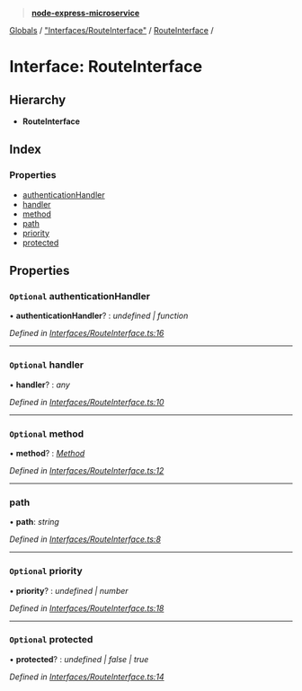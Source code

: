 > **[node-express-microservice](../README.md)**

[Globals](../globals.md) / ["Interfaces/RouteInterface"](../modules/_interfaces_routeinterface_.md) / [RouteInterface](_interfaces_routeinterface_.routeinterface.md) /

# Interface: RouteInterface

## Hierarchy

* **RouteInterface**

## Index

### Properties

* [authenticationHandler](_interfaces_routeinterface_.routeinterface.md#optional-authenticationhandler)
* [handler](_interfaces_routeinterface_.routeinterface.md#optional-handler)
* [method](_interfaces_routeinterface_.routeinterface.md#optional-method)
* [path](_interfaces_routeinterface_.routeinterface.md#path)
* [priority](_interfaces_routeinterface_.routeinterface.md#optional-priority)
* [protected](_interfaces_routeinterface_.routeinterface.md#optional-protected)

## Properties

### `Optional` authenticationHandler

• **authenticationHandler**? : *undefined | function*

*Defined in [Interfaces/RouteInterface.ts:16](https://github.com/lukebellamy053/express-microservice/blob/3c4f8e9/src/Interfaces/RouteInterface.ts#L16)*

___

### `Optional` handler

• **handler**? : *any*

*Defined in [Interfaces/RouteInterface.ts:10](https://github.com/lukebellamy053/express-microservice/blob/3c4f8e9/src/Interfaces/RouteInterface.ts#L10)*

___

### `Optional` method

• **method**? : *[Method](../enums/_enums_method_.method.md)*

*Defined in [Interfaces/RouteInterface.ts:12](https://github.com/lukebellamy053/express-microservice/blob/3c4f8e9/src/Interfaces/RouteInterface.ts#L12)*

___

###  path

• **path**: *string*

*Defined in [Interfaces/RouteInterface.ts:8](https://github.com/lukebellamy053/express-microservice/blob/3c4f8e9/src/Interfaces/RouteInterface.ts#L8)*

___

### `Optional` priority

• **priority**? : *undefined | number*

*Defined in [Interfaces/RouteInterface.ts:18](https://github.com/lukebellamy053/express-microservice/blob/3c4f8e9/src/Interfaces/RouteInterface.ts#L18)*

___

### `Optional` protected

• **protected**? : *undefined | false | true*

*Defined in [Interfaces/RouteInterface.ts:14](https://github.com/lukebellamy053/express-microservice/blob/3c4f8e9/src/Interfaces/RouteInterface.ts#L14)*